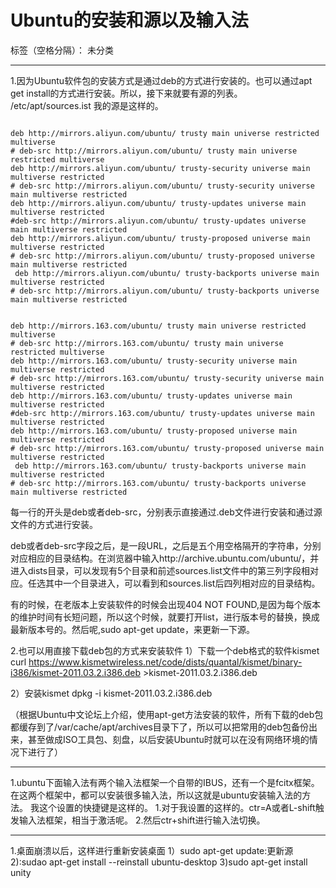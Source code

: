 ﻿# Ubuntu的安装和源以及输入法

标签（空格分隔）： 未分类

---

1.因为Ubuntu软件包的安装方式是通过deb的方式进行安装的。也可以通过apt get install的方式进行安装。所以，接下来就要有源的列表。
/etc/apt/sources.ist
我的源是这样的。
```

deb http://mirrors.aliyun.com/ubuntu/ trusty main universe restricted multiverse
# deb-src http://mirrors.aliyun.com/ubuntu/ trusty main universe restricted multiverse
deb http://mirrors.aliyun.com/ubuntu/ trusty-security universe main multiverse restricted
# deb-src http://mirrors.aliyun.com/ubuntu/ trusty-security universe main multiverse restricted
deb http://mirrors.aliyun.com/ubuntu/ trusty-updates universe main multiverse restricted
#deb-src http://mirrors.aliyun.com/ubuntu/ trusty-updates universe main multiverse restricted 
deb http://mirrors.aliyun.com/ubuntu/ trusty-proposed universe main multiverse restricted
# deb-src http://mirrors.aliyun.com/ubuntu/ trusty-proposed universe main multiverse restricted
 deb http://mirrors.aliyun.com/ubuntu/ trusty-backports universe main multiverse restricted
# deb-src http://mirrors.aliyun.com/ubuntu/ trusty-backports universe main multiverse restricted


deb http://mirrors.163.com/ubuntu/ trusty main universe restricted multiverse
# deb-src http://mirrors.163.com/ubuntu/ trusty main universe restricted multiverse
deb http://mirrors.163.com/ubuntu/ trusty-security universe main multiverse restricted
# deb-src http://mirrors.163.com/ubuntu/ trusty-security universe main multiverse restricted
deb http://mirrors.163.com/ubuntu/ trusty-updates universe main multiverse restricted
#deb-src http://mirrors.163.com/ubuntu/ trusty-updates universe main multiverse restricted 
deb http://mirrors.163.com/ubuntu/ trusty-proposed universe main multiverse restricted
# deb-src http://mirrors.163.com/ubuntu/ trusty-proposed universe main multiverse restricted
 deb http://mirrors.163.com/ubuntu/ trusty-backports universe main multiverse restricted
# deb-src http://mirrors.163.com/ubuntu/ trusty-backports universe main multiverse restricted
```
每一行的开头是deb或者deb-src，分别表示直接通过.deb文件进行安装和通过源文件的方式进行安装。

deb或者deb-src字段之后，是一段URL，之后是五个用空格隔开的字符串，分别对应相应的目录结构。在浏览器中输入http://archive.ubuntu.com/ubuntu/，并进入dists目录，可以发现有5个目录和前述sources.list文件中的第三列字段相对应。任选其中一个目录进入，可以看到和sources.list后四列相对应的目录结构。

有的时候，在老版本上安装软件的时候会出现404 NOT FOUND,是因为每个版本的维护时间有长短问题，所以这个时候，就要打开list，进行版本号的替换，换成最新版本号的。然后呢,sudo apt-get update，来更新一下源。

2.也可以用直接下载deb包的方式来安装软件
1）下载一个deb格式的软件kismet
curl https://www.kismetwireless.net/code/dists/quantal/kismet/binary-i386/kismet-2011.03.2.i386.deb >kismet-2011.03.2.i386.deb

2）安装kismet
dpkg -i kismet-2011.03.2.i386.deb

（根据Ubuntu中文论坛上介绍，使用apt-get方法安装的软件，所有下载的deb包都缓存到了/var/cache/apt/archives目录下了，所以可以把常用的deb包备份出来，甚至做成ISO工具包、刻盘，以后安装Ubuntu时就可以在没有网络环境的情况下进行了）


----------------------------------------------------------------------
1.ubuntu下面输入法有两个输入法框架一个自带的IBUS，还有一个是fcitx框架。在这两个框架中，都可以安装很多输入法，所以这就是ubuntu安装输入法的方法。
我这个设置的快捷键是这样的。
1.对于我设置的这样的。ctr=A或者L-shift触发输入法框架，相当于激活呢。
2.然后ctr+shift进行输入法切换。

----------------------------------------------------
1.桌面崩溃以后，这样进行重新安装桌面
1）sudo apt-get update:更新源
2):sudao apt-get install --reinstall ubuntu-desktop
3)sudo apt-get install unity